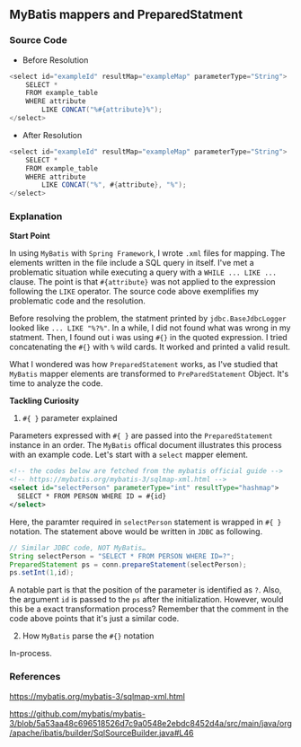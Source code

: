## MyBatis mappers and PreparedStatment

### Source Code

- Before Resolution
```java
<select id="exampleId" resultMap="exampleMap" parameterType="String">
    SELECT * 
    FROM example_table
    WHERE attribute 
        LIKE CONCAT("%#{attribute}%");
</select>

```

- After Resolution
```java
<select id="exampleId" resultMap="exampleMap" parameterType="String">
    SELECT * 
    FROM example_table
    WHERE attribute 
        LIKE CONCAT("%", #{attribute}, "%");
</select>
```

### Explanation

**Start Point**

In using `MyBatis` with `Spring Framework`, I wrote `.xml` files for mapping. The elements written in the file include a SQL query in itself. I've met a problematic situation while executing a query with a `WHILE ... LIKE ...` clause. The point is that `#{attribute}` was not applied to the expression following the `LIKE` operator. The source code above exemplifies my problematic code and the resolution.

Before resolving the problem, the statment printed by `jdbc.BaseJdbcLogger` looked like `... LIKE "%?%"`. In a while, I did not found what was wrong in my statment. Then, I found out i was using `#{}` in the quoted expression. I tried concatenating the `#{}` with `%` wild cards. It worked and printed a valid result.

What I wondered was how `PreparedStatement` works, as I've studied that `MyBatis` mapper elements are transformed to `PreParedStatement` Object. It's time to analyze the code.

**Tackling Curiosity**

1. `#{ }` parameter explained

Parameters expressed with `#{ }` are passed into the `PreparedStatement` instance in an order. The `MyBatis` offical document illustrates this process with an example code. Let's start with a `select` mapper element.

```xml
<!-- the codes below are fetched from the mybatis official guide -->
<!-- https://mybatis.org/mybatis-3/sqlmap-xml.html --> 
<select id="selectPerson" parameterType="int" resultType="hashmap">
  SELECT * FROM PERSON WHERE ID = #{id}
</select>
```

Here, the paramter required in `selectPerson` statement is wrapped in `#{ }` notation. The statement above would be written in `JDBC` as following.

```java
// Similar JDBC code, NOT MyBatis…
String selectPerson = "SELECT * FROM PERSON WHERE ID=?";
PreparedStatement ps = conn.prepareStatement(selectPerson);
ps.setInt(1,id);
```

A notable part is that the position of the parameter is identified as `?`. Also, the argument `id` is passed to the `ps` after the initialization. However, would this be a exact transformation process? Remember that the comment in the code above points that it's just a similar code.

2. How `MyBatis` parse the `#{}` notation

In-process.

### References 

https://mybatis.org/mybatis-3/sqlmap-xml.html

https://github.com/mybatis/mybatis-3/blob/5a53aa48c696518526d7c9a0548e2ebdc8452d4a/src/main/java/org/apache/ibatis/builder/SqlSourceBuilder.java#L46